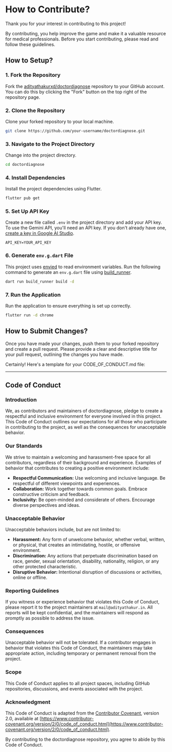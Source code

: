 # How to Contribute? 
Thank you for your interest in contributing to this project! 

By contributing, you help improve the game and make it a valuable resource for medical professionals. Before you start contributing, please read and follow these guidelines.

## How to Setup?

### 1. Fork the Repository

Fork the [adityathakurxd/doctordiagnose](https://github.com/adityathakurxd/doctordiagnose) repository to your GitHub account. You can do this by clicking the "Fork" button on the top right of the repository page.

### 2. Clone the Repository

Clone your forked repository to your local machine.

```bash
git clone https://github.com/your-username/doctordiagnose.git
```

### 3. Navigate to the Project Directory

Change into the project directory.

```bash
cd doctordiagnose
```

### 4. Install Dependencies

Install the project dependencies using Flutter.

```bash
flutter pub get
```

### 5. Set Up API Key

Create a new file called `.env` in the project directory and add your API key. To use the Gemini API, you'll need an API key. If you don't already have one, [create a key in Google AI Studio](https://aistudio.google.com/app/apikey).

```env
API_KEY=YOUR_API_KEY
```

### 6. Generate `env.g.dart` File

This project uses [envied](https://pub.dev/packages/envied) to read environment variables. Run the following command to generate an `env.g.dart` file using [build_runner](https://pub.dev/packages/build_runner).

```bash
dart run build_runner build -d
```

### 7. Run the Application

Run the application to ensure everything is set up correctly.

```bash
flutter run -d chrome
```

## How to Submit Changes?

Once you have made your changes, push them to your forked repository and create a pull request. Please provide a clear and descriptive title for your pull request, outlining the changes you have made.

Certainly! Here's a template for your CODE_OF_CONDUCT.md file:

---

## Code of Conduct

### Introduction

We, as contributors and maintainers of doctordiagnose, pledge to create a respectful and inclusive environment for everyone involved in this project. This Code of Conduct outlines our expectations for all those who participate in contributing to the project, as well as the consequences for unacceptable behavior.

### Our Standards

We strive to maintain a welcoming and harassment-free space for all contributors, regardless of their background and experience. Examples of behavior that contributes to creating a positive environment include:

- **Respectful Communication:** Use welcoming and inclusive language. Be respectful of different viewpoints and experiences.
- **Collaboration:** Work together towards common goals. Embrace constructive criticism and feedback.
- **Inclusivity:** Be open-minded and considerate of others. Encourage diverse perspectives and ideas.

### Unacceptable Behavior

Unacceptable behaviors include, but are not limited to:

- **Harassment:** Any form of unwelcome behavior, whether verbal, written, or physical, that creates an intimidating, hostile, or offensive environment.
- **Discrimination:** Any actions that perpetuate discrimination based on race, gender, sexual orientation, disability, nationality, religion, or any other protected characteristic.
- **Disruptive Behavior:** Intentional disruption of discussions or activities, online or offline.

### Reporting Guidelines

If you witness or experience behavior that violates this Code of Conduct, please report it to the project maintainers at `mail@adityathakur.in`. All reports will be kept confidential, and the maintainers will respond as promptly as possible to address the issue.

### Consequences

Unacceptable behavior will not be tolerated. If a contributor engages in behavior that violates this Code of Conduct, the maintainers may take appropriate action, including temporary or permanent removal from the project.

### Scope

This Code of Conduct applies to all project spaces, including GitHub repositories, discussions, and events associated with the project.

### Acknowledgment

This Code of Conduct is adapted from the [Contributor Covenant](https://www.contributor-covenant.org/), version 2.0, available at [https://www.contributor-covenant.org/version/2/0/code_of_conduct.html](https://www.contributor-covenant.org/version/2/0/code_of_conduct.html).

By contributing to the doctordiagnose repository, you agree to abide by this Code of Conduct.
